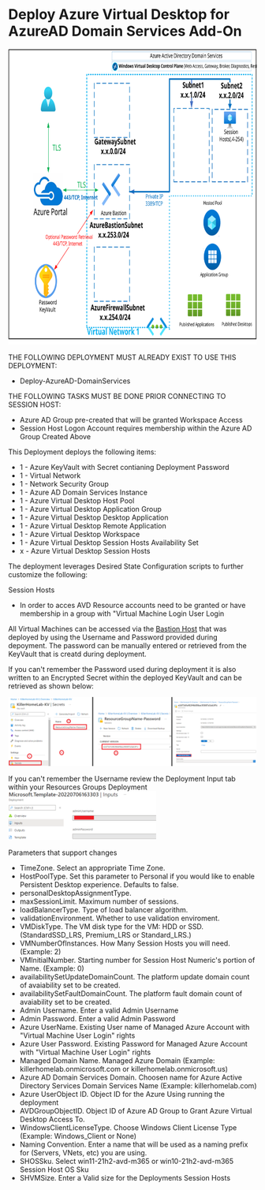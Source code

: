 # Deploy Azure Virtual Desktop for AzureAD Domain Services Add-On
<img src="./x_Images/AzureVirtualDesktopAzureADDSAddOn.svg" height="600" width="800"/>

THE FOLLOWING DEPLOYMENT MUST ALREADY EXIST TO USE THIS DEPLOYMENT:

- Deploy-AzureAD-DomainServices

THE FOLLOWING TASKS MUST BE DONE PRIOR CONNECTING TO SESSION HOST:

- Azure AD Group pre-created that will be granted Workspace Access
- Session Host Logon Account requires membership within the Azure AD Group Created Above

This Deployment deploys the following items:

- 1 - Azure KeyVault with Secret contianing Deployment Password
- 1 - Virtual Network
- 1 - Network Security Group
- 1 - Azure AD Domain Services Instance
- 1 - Azure Virtual Desktop Host Pool
- 1 - Azure Virtual Desktop Application Group
- 1 - Azure Virtual Desktop Desktop Application
- 1 - Azure Virtual Desktop Remote Application
- 1 - Azure Virtual Desktop Workspace
- 1 - Azure Virtual Desktop Session Hosts Availability Set
- x - Azure Virtual Desktop Session Hosts

The deployment leverages Desired State Configuration scripts to further customize the following:

Session Hosts
- In order to acces AVD Resource accounts need to be granted or have membership in a group with "Virtual Machine Login User Login

All Virtual Machines can be accessed via the [Bastion Host](https://docs.microsoft.com/en-us/azure/bastion/bastion-overview) that was deployed by using the Username and Password provided during depoyment.  The password can be manually entered or retrieved from the KeyVault that is creatd during deployment.

If you can't remember the Password used during deployment it is also written to an Encrypted Secret within the deployed KeyVault and can be retrieved as shown below:

<img src="./x_Images/DeploymentPassword.png" width="600"/>

If you can't remember the Username review the Deployment Input tab within your Resources Groups Deployment
<img src="./x_Images/DeploymentUsername.png" width="300"/>

Parameters that support changes
- TimeZone.  Select an appropriate Time Zone.
- HostPoolType.  Set this parameter to Personal if you would like to enable Persistent Desktop experience. Defaults to false.
- personalDesktopAssignmentType.  
- maxSessionLimit.  Maximum number of sessions.
- loadBalancerType.  Type of load balancer algorithm.
- validationEnvironment.  Whether to use validation enviroment.
- VMDiskType.  The VM disk type for the VM: HDD or SSD. (StandardSSD_LRS, Premium_LRS or Standard_LRS.)
- VMNumberOfInstances.  How Many Session Hosts you will need. (Example:  2)
- VMInitialNumber.  Starting number for Session Host Numeric's portion of Name. (Example: 0)
- availabilitySetUpdateDomainCount. The platform update domain count of avaiability set to be created.
- availabilitySetFaultDomainCount. The platform fault domain count of avaiability set to be created.
- Admin Username.  Enter a valid Admin Username
- Admin Password.  Enter a valid Admin Password
- Azure UserName.  Existing User name of Managed Azure Account with "Virtual Machine User Login" rights
- Azure User Password.  Existing Password for Managed Azure Account with "Virtual Machine User Login" rights 
- Managed Domain Name.  Managed Azure Domain (Example:  killerhomelab.onmicrosoft.com or killerhomelab.onmicrosoft.us)
- Azure AD Domain Services Domain.  Choosen name for Azure Active Directory Services Domain Services Name (Example:  killerhomelab.com)
- Azure UserObject ID.  Object ID for the Azure Using running the deployment
- AVDGroupObjectID.  Object ID of Azure AD Group to Grant Azure Virtual Desktop Access To.
- WindowsClientLicenseType.  Choose Windows Client License Type (Example:  Windows_Client or None)
- Naming Convention. Enter a name that will be used as a naming prefix for (Servers, VNets, etc) you are using.
- SHOSSku.  Select win11-21h2-avd-m365 or win10-21h2-avd-m365 Session Host OS Sku
- SHVMSize.  Enter a Valid size for the Deployments Session Hosts
